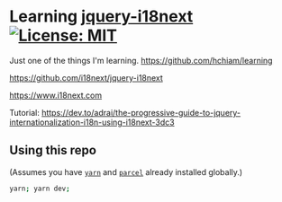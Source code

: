 # Learning [jquery-i18next](https://github.com/i18next/jquery-i18next) [![License: MIT](https://img.shields.io/badge/License-MIT-yellow.svg?style=for-the-badge)](https://github.com/hchiam/jquery-i18next/blob/main/LICENSE)

Just one of the things I'm learning. https://github.com/hchiam/learning

https://github.com/i18next/jquery-i18next

https://www.i18next.com

Tutorial: https://dev.to/adrai/the-progressive-guide-to-jquery-internationalization-i18n-using-i18next-3dc3

## Using this repo

(Assumes you have [`yarn`](https://github.com/hchiam/learning-yarn) and [`parcel`](https://github.com/hchiam/learning-parcel) already installed globally.)

```sh
yarn; yarn dev;
```
